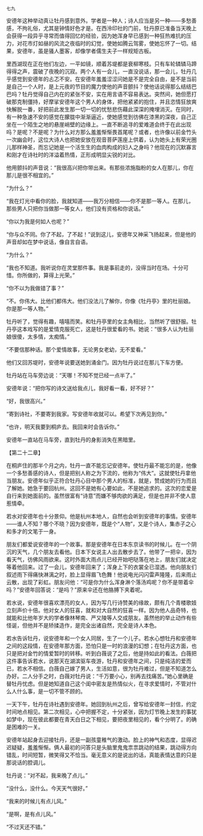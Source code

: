     七九 

   安德年这种举动真让牡丹感到意外。学者是一种人；诗人应当是另一种——多愁善感，不拘礼俗，尤其是钟情好色才是。在西泠印社的门前，牡丹原已准备当天晚上会获得一段异乎寻常而值得回忆的经验，因为她浑身早已感到一种狂热难抗的压力，对花市灯如昼的风流之夜临时的幻觉，使她如腾云驾雾，使她忘怀了一切。结果，安德年，虽是骚人墨客，却像学者儒生夫子一样规矩古板。

   里西湖现在正在他们左边，一平如镜，顺着苏堤都是衰柳寒枝。只有车轮辚辚马蹄得得之声，震破了夜晚的沉寂。两个人有一会儿，一直没说话，那一会儿，牡丹几乎感觉到安德年的忐忑不安。在安德年羞羞涩涩问她是不是完全自由，是不是当前是自己一个人时，是上元夜的节目的魔力使他的声音颤抖？使他话说得那么结结巴巴吗？牡丹觉得自己内在的紧张不安，实在用言语不容易表达。突然间，她但愿打破那克制僵持，好摩挲安德年这个男人的身体，把他紧紧的抱住，并且恣情狂放爽快解脱一番，好把前此发生那一切一切的忧愁悲伤藉此深深的掩埋消灭。在同时，有一种急速不安的感觉在朦胧中渐渐逼近，使她感觉到彷佛在漆黑的深夜，自己正坐在一个陌生之地的悬崖峭壁的边缘上。一直不断追寻的爱难道会终于在此出现吗？是呢？不是呢？为什么对方那么羞羞惭惭畏首尾呢？或者，也许像以前金竹头一次幽会时，这位大诗人也把她安放在观音菩萨莲座上供着，认为她头上有荣光圈儿那样神圣，而忘记她是一个活生生的血肉构成的妇人之身吗？他现在的沉默寡言和刚才在诗社时的洋溢着热情，正形成明显尖锐的对比。

   他用颤抖的声音说：“我很高兴把你带出来。有那些浓施脂粉的女人在那儿，你在那儿是很不相宜的。”

   “为什么？”

   “我在灯光中看你的脸，我就知道——我万分相信——你不是那一等人。在那儿，那些男人只把你当做那一等女人，他们没有资格和你说话。”

   “你以为我是何如人也呢？”

   “你与众不同。你了不起，了不起！”说到这儿，安德年又神采飞扬起来，但是他的声音却如在梦中说话，像自言自语。

   “为什么？”

   “我也不知道。我听说你在灵堂那件事。我是事前走的，没得当时在场。十分可惜。你所做的，算得上光荣。”

   “你不以为我做错了事？”

   “不。你伟大。比他们都伟大。他们没法儿了解你，你像《牡丹亭》里的杜丽娘。你是那一等人物。”

   牡丹听了，觉得有趣，嘻嘻而笑。和牡丹亭里的女主角相比，当然听了很舒服。牡丹亭这本戏写的是爱情克服死亡，这是牡丹很爱看的书。她说：“很多人认为杜丽娘很傻，太多情，太痴情。”

   “不要信那种话。那个爱情故事，无论男女老幼，无不爱看。”

   他们又回苏堤时，安德年说要送她到涌金门。因为牡丹说过在那儿下车方便。

   牡丹站在马车旁边说：“天哪！不知不觉已经一点半了。”

   安德年说：“把你写的诗文送给我点儿，我好看一看，好不好？”

   “好，我很高兴。”

   “寄到诗社，不要寄到我家。写安德年收就可以。希望下次再见到你。”

   “也许，明天我要到桐庐去。我回来时会告诉你。”

   安德年一直站在马车旁，直到牡丹的身影消失在黑暗里。

   【第二十二章】

   在桐庐住的那半个月之内，牡丹一直不能忘记安德年。使牡丹最不能忘的是，他像一个多愁善感的诗人，但是把别人称之为下流的，他称为“伟大”。这就使牡丹拿他当朋友。安德年似乎正符合牡丹心目中那个男人的标准，就是，赞成她的行为而且了解她。她急于要回杭州。这回不是她有心要如此，不是她追求的。这次的恋爱是自行来到她面前的。虽然很富有“诗意”而嫌不够肉欲的满足，但是也并非不使人意惹情牵。

   若水对安德年也十分景仰。他是杭州本地人，自然也会听到安德年的事情。安德年——谁人不知？哪个不晓？因为安德年，既是个“人物”，又是个诗人，集赤子之心和多才的文笔于一身。

   朋友们都爱说安德年的一个故事。那是安德年在日本东京读书的时候儿。在一个阴沉的天气，几个朋友去看他。日本下女说主人出去散步去了。他带了一把伞，因为看天气，彷佛风雨欲来。这时外面大雨点儿已经开始吧哒落在地上，朋友们就决定等着他回来。过了一会儿，安德年回来了；浑身上下的衣裳全已湿透。他向朋友们叙述雨下得痛快淋漓之时，脸上显得眉飞色舞！他说电光闪闪雷声隆隆，后来雨止云散，出现了彩虹。朋友问他：“可是你为什么浑身淋个落汤鸡呢？你不是带着伞吗？”安德年回答说：“是吗？”原来伞还在他胳膊下夹着呢。

   若水说，安德年很喜欢漂亮的女人，因为写几行诗赞美的缘故，颇有几个青楼歌妓立刻声价十倍。他对女人的狂喜，就和对大自然的狂喜一样。因为他人品奇特，也就能和比他年岁大的学者像林琴南、严又陵等人交成朋友。虽然他的举止动作有些怪诞，但他并不是矫揉造作，是完全出诸自然，完全是诗人本色。

   若水告诉牡丹，说安德年和一个女人同居，生了一个儿子。若水心想牡丹和安德年之间的这段情，在安德年那方面，恐怕只是一时的浪漫的幻想；在牡丹这方面，也只是把对金竹的情爱暂时的转移。听到白薇说了之后，他是持如此的看法。白薇把这件事告诉若水，说那天在湖滨驱车夜游，牡丹和安德年之间，只是纯洁的爱而已，若水不相信。白薇自己嫁了男人，生活如意，很为牡丹难过，但是不知道怎么办好。二人分手之时，白薇对牡丹说：“千万要小心，别再去找痛苦。”她心里确是替牡丹忧虑。但是她知道自己这个闺中密友是热情似火，在寻求爱情时，不管对什么人什么事，是一切不管不顾的。

   一天下午，牡丹在诗社遇到安德年。她回到杭州之后，曾写给安德年一封信，约定时间地点相见。第二次相见，心中把握不定，十分紧张，因为灯节晚上发生的事犹如梦中，现在彼此都要在青天白日之下相见，要把夜里相见的，看个分明了。的确是困难的一关。

   安德年站起身去迎接牡丹，还是一副孩童稚气的激动。脸上的神气和态度，显得迟迟疑疑，羞羞惭惭。俩人最初的问答只是头脑里鬼鬼祟祟跳动的结果，跳动得方向错乱，时间短暂，微笑得又不恰当。毫无意义的是说出的话，真能表情达意的只是那说话的腔调儿。

   牡丹说：“对不起，我来晚了点儿。”

   “没什么，没什么。今天天气很好。”

   “我来的时候儿有点儿风。”

   “是啊，是有点儿风。”

   “不过天还不错。”

